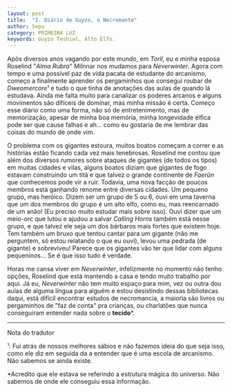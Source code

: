 ```yaml
---
layout: post
title:  "I. Diário de Guyzo, o Necromante"
author: Sepu
category: PRIMEIRA LUZ
keywords: Guyzo Teshial, Alto Elfo.
---
```


Após diversos anos vagando por este mundo, em *Toril*, eu e minha esposa Roselind "*Alma Rubra*" Milnnar nos mudamos para *Neverwinter*. Agora com tempo e uma possível paz de vida pacata de estudante do arcanismo, começo a finalmente aprender os pergaminhos que consegui roubar de *Dweomercore*¹ e tudo o que tinha de anotações das aulas de quando lá estudava. Ainda me falta muito para canalizar os poderes arcanos e alguns movimentos são difíceis de dominar, mas minha missão é certa. Começo esse diário como uma forma, não só de entretenimento, mas de memorização, apesar de minha boa memória, minha longevidade élfica pode ser que cause falhas e ah... como eu gostaria de me lembrar das coisas do mundo de onde vim.

O problema com os gigantes estoura, muitos boatos começam a correr e as histórias estão ficando cada vez mais tenebrosas. Roselind me contou que além dos diversos rumores sobre ataques de gigantes (de todos os tipos) em muitas cidades e vilas, alguns boatos diziam que gigantes de fogo estavam construindo um titã e que talvez o grande continente de *Faerûn* que conhecemos pode vir a ruir. Todavia, uma nova facção de poucos membros está ganhando renome entre diversas cidades. Um pequeno grupo, mas heróico. Dizem ser um grupo de 5 ou 6, ouvi em uma taverna que um dos membros do grupo é um alto elfo, como eu, mas reencarnado de um anão! (Eu preciso muito estudar mais sobre isso). Ouvi dizer que um meio-orc que lutou e ajudou a salvar *Calling Horns* também está nesse grupo, e que talvez ele seja um dos bárbaros mais fortes que existem hoje. Tem também um bruxo que tentou cantar para um gigante (não me perguntem, só estou relatando o que eu ouvi), levou uma pedrada (de gigante) e sobreviveu! Parece que os gigantes vão ter que lidar com alguns pequeninos... Se é que isso tudo é verdade.

Horas me cansa viver em *Neverwinter*, infelizmente no momento não tenho opções, Roselind que está mantendo a casa e tendo muito trabalho por aqui. Já eu, *Neverwinter* não tem muito espaço para mim, vez ou outra dou aulas de alguma língua para alguém e estou desistindo dessas bibliotecas daqui, está difícil encontrar estudos de necromancia, a maioria são livros ou pergaminhos de "faz de conta" pra crianças, ou charlatões que nunca conseguiram entender nada sobre o **tecido***.

----
Nota do tradutor

¹: Fui atrás de nossos melhores sábios e não fazemos ideia do que seja isso, como ele diz em seguida da a entender que é uma escola de arcanismo.
Não sabemos se ainda existe.

*Acredito que ele estava se referindo a estrutura mágica do universo. Não sabemos de onde ele conseguiu essa informação.
